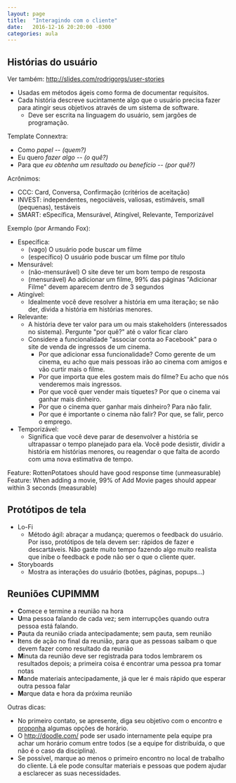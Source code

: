 ```yaml
---
layout: page
title:  "Interagindo com o cliente"
date:   2016-12-16 20:20:00 -0300
categories: aula
---
```


## Histórias do usuário

Ver também: <http://slides.com/rodrigorgs/user-stories>

- Usadas em métodos ágeis como forma de documentar requisitos.
- Cada história descreve sucintamente algo que o usuário precisa fazer para atingir seus objetivos através de um sistema de software.
	- Deve ser escrita na linguagem do usuário, sem jargões de programação.

Template Connextra:

- Como *papel* -- *(quem?)*
- Eu quero *fazer algo* -- *(o quê?)*
- Para que *eu obtenha um resultado ou benefício* -- *(por quê?)*

Acrônimos:

- CCC: Card, Conversa, Confirmação (critérios de aceitação)
- INVEST: independentes, negociáveis, valiosas, estimáveis, small (pequenas), testáveis
- SMART: eSpecífica, Mensurável, Atingível, Relevante, Temporizável

Exemplo (por Armando Fox):

- Específica:
	- (vago) O usuário pode buscar um filme
	- (específico) O usuário pode buscar um filme por título
- Mensurável:
	- (não-mensurável) O site deve ter um bom tempo de resposta
	- (mensurável) Ao adicionar um filme, 99% das páginas "Adicionar Filme" devem aparecem dentro de 3 segundos
- Atingível:
	- Idealmente você deve resolver a história em uma iteração; se não der, divida a história em histórias menores.
- Relevante:
	- A história deve ter valor para um ou mais stakeholders (interessados no sistema). Pergunte "por quê?" até o valor ficar claro
	- Considere a funcionalidade "associar conta ao Facebook" para o site de venda de ingressos de um cinema.
		- Por que adicionar essa funcionalidade? Como gerente de um cinema, eu acho que mais pessoas irão ao cinema com amigos e vão curtir mais o filme.
		- Por que importa que eles gostem mais do filme? Eu acho que nós venderemos mais ingressos.
		- Por que você quer vender mais tíquetes? Por que o cinema vai ganhar mais dinheiro.
		- Por que o cinema quer ganhar mais dinheiro? Para não falir.
		- Por que é importante o cinema não falir? Por que, se falir, perco o emprego.
- Temporizável:
	- Significa que você deve parar de desenvolver a história se ultrapassar o tempo planejado para ela. Você pode desistir, dividir a história em histórias menores, ou reagendar o que falta de acordo com uma nova estimativa de tempo.

Feature:  RottenPotatoes should have good response time (unmeasurable)
Feature:  When adding a movie, 99% of Add Movie pages 
          should appear within 3 seconds (measurable)

## Protótipos de tela

- Lo-Fi
	- Método ágil: abraçar a mudança; queremos o feedback do usuário. Por isso, protótipos de tela devem ser: rápidos de fazer e descartáveis. Não gaste muito tempo fazendo algo muito realista que inibe o feedback e pode não ser o que o cliente quer.
- Storyboards
	- Mostra as interações do usuário (botões, páginas, popups...)

## Reuniões CUPIMMM

- **C**omece e termine a reunião na hora
- **U**ma pessoa falando de cada vez; sem interrupções quando outra pessoa está falando.
- **P**auta da reunião criada antecipadamente; sem pauta, sem reunião
- **I**tens de ação no final da reunião, para que as pessoas saibam o que devem fazer como resultado da reunião
- **M**inuta da reunião deve ser registrada para todos lembrarem os resultados depois; a primeira coisa é encontrar uma pessoa pra tomar notas
- **M**ande materiais antecipadamente, já que ler é mais rápido que esperar outra pessoa falar
- **M**arque data e hora da próxima reunião

Outras dicas:

- No primeiro contato, se apresente, diga seu objetivo com o encontro e [proponha](http://pgbovine.net/good-and-bad-cold-emails.htm) algumas opções de horário.
- O <http://doodle.com/> pode ser usado internamente pela equipe pra achar um horário comum entre todos (se a equipe for distribuída, o que não é o caso da disciplina).
- Se possível, marque ao menos o primeiro encontro no local de trabalho do cliente. Lá ele pode consultar materiais e pessoas que podem ajudar a esclarecer as suas necessidades.



